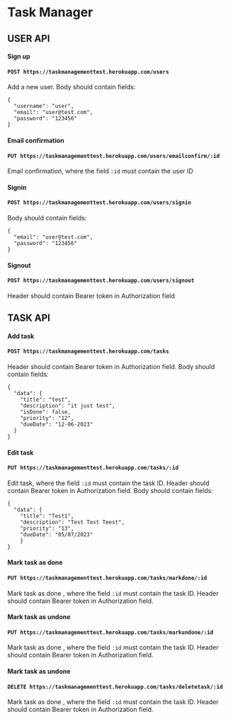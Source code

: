 # Task Manager

## USER API

#### Sign up

#### `POST https://taskmanagementtest.herokuapp.com/users`

Add a new user. Body should contain fields:

```
{
  "username": "user",
  "email": "user@test.com",
  "password": "123456"
}
```

#### Email confirmation

#### `PUT https://taskmanagementtest.herokuapp.com/users/emailconfirm/:id`

Email confirmation, where the field `:id` must contain the user ID

#### Signin

#### `POST https://taskmanagementtest.herokuapp.com/users/signin`

Body should contain fields:

```
{
  "email": "user@test.com",
  "password": "123456"
}
```

#### Signout

#### `POST https://taskmanagementtest.herokuapp.com/users/signout`

Header should contain Bearer token in Authorization field

## TASK API

#### Add task

#### `POST https://taskmanagementtest.herokuapp.com/tasks`

Header should contain Bearer token in Authorization field. Body should contain fields:

```
{
  "data": {
    "title": "test",
    "description": "it just test",
    "isDone": false,
    "priority": "12",
    "dueDate": "12-06-2023"
  }
}
```

#### Edit task

#### `PUT https://taskmanagementtest.herokuapp.com/tasks/:id`

Edit task, where the field `:id` must contain the task ID. Header should contain Bearer token in Authorization field. Body should contain fields:

```
{
  "data": {
    "title": "Test1",
    "description": "Test Test Teest",
    "priority": "13",
    "dueDate": "05/07/2023"
    }
}
```

#### Mark task as done

#### `PUT https://taskmanagementtest.herokuapp.com/tasks/markdone/:id`

Mark task as done , where the field `:id` must contain the task ID. Header should contain Bearer token in Authorization field.

#### Mark task as undone

#### `PUT https://taskmanagementtest.herokuapp.com/tasks/markundone/:id`

Mark task as done , where the field `:id` must contain the task ID. Header should contain Bearer token in Authorization field.

#### Mark task as undone

#### `DELETE https://taskmanagementtest.herokuapp.com/tasks/deletetask/:id`

Mark task as done , where the field `:id` must contain the task ID. Header should contain Bearer token in Authorization field.
